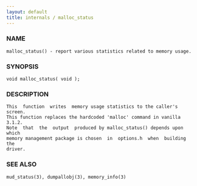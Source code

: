 ```yaml
---
layout: default
title: internals / malloc_status
---
```


### NAME

    malloc_status() - report various statistics related to memory usage.

### SYNOPSIS

    void malloc_status( void );

### DESCRIPTION

    This  function  writes  memory usage statistics to the caller's screen.
    This function replaces the hardcoded 'malloc' command in vanilla 3.1.2.
    Note  that  the  output  produced by malloc_status() depends upon which
    memory management package is chosen  in  options.h  when  building  the
    driver.

### SEE ALSO

    mud_status(3), dumpallobj(3), memory_info(3)

